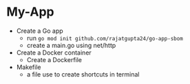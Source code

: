 # My-App

- Create a Go app
  - run `go mod init github.com/rajatgupta24/go-app-sbom`
  - create a main.go using net/http
- Create a Docker container
  - Create a Dockerfile
- Makefile
  - a file use to create shortcuts in terminal